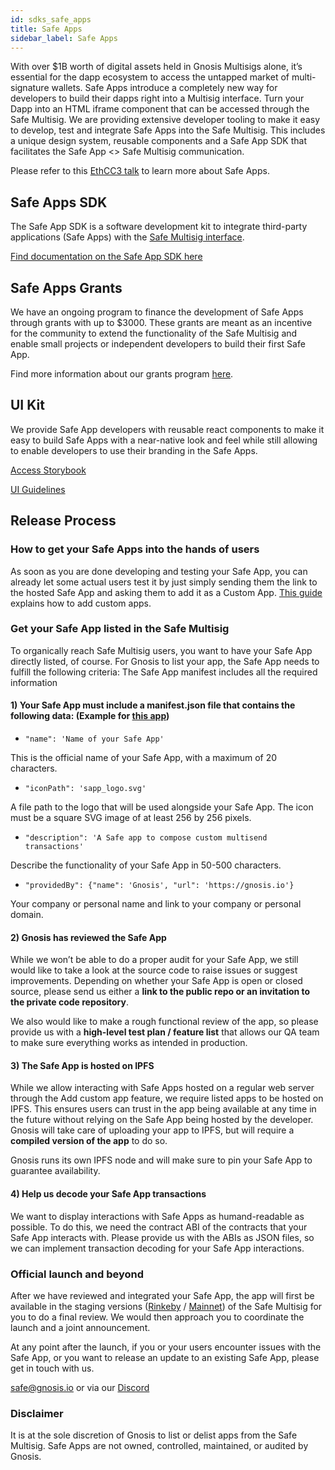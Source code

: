 ```yaml
---
id: sdks_safe_apps
title: Safe Apps
sidebar_label: Safe Apps
---
```


With over $1B worth of digital assets held in Gnosis Multisigs alone, it’s essential for the dapp ecosystem to access the untapped market of multi-signature wallets. Safe Apps introduce a completely new way for developers to build their dapps right into a Multisig interface. Turn your Dapp into an HTML iframe component that can be accessed through the Safe Multisig. We are providing extensive developer tooling to make it easy to develop, test and integrate Safe Apps into the Safe Multisig. This includes a unique design system, reusable components and a Safe App SDK that facilitates the Safe App <> Safe Multisig communication.

Please refer to this [EthCC3 talk](https://www.youtube.com/watch?v=1GirpNHZPJM) to learn more about Safe Apps.

## Safe Apps SDK

The Safe App SDK is a software development kit to integrate third-party applications (Safe Apps) with the [Safe Multisig interface](https://gnosis-safe.io/app/).

[Find documentation on the Safe App SDK here](https://github.com/gnosis/safe-apps-sdk)

## Safe Apps Grants

We have an ongoing program to finance the development of Safe Apps through grants with up to $3000. These grants are meant as an incentive for the community to extend the functionality of the Safe Multisig and enable small projects or independent developers to build their first Safe App.

Find more information about our grants program [here](https://github.com/gnosis/GECO/blob/master/Safe%20Apps%20Grants/Safe%20Apps%20Grants.md).

## UI Kit

We provide Safe App developers with reusable react components to make it easy to build Safe Apps with a near-native look and feel while still allowing to enable developers to use their branding in the Safe Apps.

[Access Storybook](https://components.gnosis-safe.io/)

[UI Guidelines](assets/safe_apps_guides.png)


## Release Process

### How to get your Safe Apps into the hands of users

As soon as you are done developing and testing your Safe App, you can already let some actual users test it by just simply sending them the link to the hosted Safe App and asking them to add it as a Custom App. [This guide](https://help.gnosis-safe.io/en/articles/4022030-add-a-custom-safe-app) explains how to add custom apps.

### Get your Safe App listed in the Safe Multisig

To organically reach Safe Multisig users, you want to have your Safe App directly listed, of course. For Gnosis to list your app, the Safe App needs to fulfill the following criteria:
The Safe App manifest includes all the required information

#### 1) Your Safe App must include a manifest.json file that contains the following data: (Example for [this app](https://ipfs.io/ipfs/QmTgnb1J9FDR9gimptzvaEiNa25s92iQy37GyqYfwZw8Aj/))

- `"name": 'Name of your Safe App'`

This is the official name of your Safe App, with a maximum of 20 characters.

- `"iconPath": 'sapp_logo.svg'`

A file path to the logo that will be used alongside your Safe App. The icon must be a square SVG image of at least 256 by 256 pixels.

- `"description": 'A Safe app to compose custom multisend transactions'`

Describe the functionality of your Safe App in 50-500 characters.

- `"providedBy": {"name": 'Gnosis', "url": 'https://gnosis.io'}`

Your company or personal name and link to your company or personal domain.


#### 2) Gnosis has reviewed the Safe App

While we won’t be able to do a proper audit for your Safe App, we still would like to take a look at the source code to raise issues or suggest improvements. Depending on whether your Safe App is open or closed source, please send us either a **link to the public repo or an invitation to the private code repository**.

We also would like to make a rough functional review of the app, so please provide us with a **high-level test plan / feature list** that allows our QA team to make sure everything works as intended in production.

#### 3) The Safe App is hosted on IPFS

While we allow interacting with Safe Apps hosted on a regular web server through the Add custom app feature, we require listed apps to be hosted on IPFS. This ensures users can trust in the app being available at any time in the future without relying on the Safe App being hosted by the developer. Gnosis will take care of uploading your app to IPFS, but will require a **compiled version of the app** to do so.

Gnosis runs its own IPFS node and will make sure to pin your Safe App to guarantee availability.


#### 4) Help us decode your Safe App transactions

We want to display interactions with Safe Apps as humand-readable as possible. To do this, we need the contract ABI of the contracts that your Safe App interacts with. Please provide us with the ABIs as JSON files, so we can implement transaction decoding for your Safe App interactions.

### Official launch and beyond

After we have reviewed and integrated your Safe App, the app will first be available in the staging versions ([Rinkeby](http://safe-team-rinkeby.staging.gnosisdev.com/app/#/) / [Mainnet](http://safe-team-mainnet.staging.gnosisdev.com/app/#/)) of the Safe Multisig for you to do a final review. We would then approach you to coordinate the launch and a joint announcement.

At any point after the launch, if you or your users encounter issues with the Safe App, or you want to release an update to an existing Safe App, please get in touch with us.

safe@gnosis.io or via our [Discord](https://discord.gg/FPMRAwK)


### Disclaimer

It is at the sole discretion of Gnosis to list or delist apps from the Safe Multisig. Safe Apps are not owned, controlled, maintained, or audited by Gnosis.
